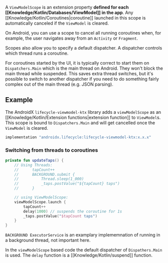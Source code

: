 A `ViewModelScope` is an extension property **defined for each [[Knowledge/Kotlin/Databases/ViewModel]] in the app**. Any [[Knowledge/Kotlin/Coroutines|coroutine]] launched in this scope is automatically canceled if the `ViewModel` is cleared.

On Android, you can use a scope to cancel all running coroutines when, for example, the user navigates away from an `Activity` or `Fragment`.

Scopes also allow you to specify a default dispatcher. A dispatcher controls which thread runs a coroutine.

For coroutines started by the UI, it is typically correct to start them on `Dispatchers.Main` which is the main thread on Android. They won't block the main thread while suspended. This saves extra thread switches, but it's possible to switch to another dispatcher if you need to do something fairly complex out of the main thread (e.g. JSON parsing).

## Example

The AndroidX `lifecycle-viewmodel-ktx` library adds a `viewModelScope` as an [[Knowledge/Kotlin/Extension functions|extension function]] to `ViewModel`s. This scope is bound to `Dispatchers.Main` and will get cancelled once the `ViewModel` is cleared.

```groovy
implementation "androidx.lifecycle:lifecycle-viewmodel-ktx:x.x.x"
```

### Switching from threads to coroutines

```kotlin
private fun updateTaps() {
	// Using Threads:
	//		tapCount++
	//		BACKGROUND.submit {
	//			Thread.sleep(1_000)
	//			_taps.postValue("${tapCount} taps")
	//		}

	// using ViewModelScope:
	viewModelScope.launch {
		tapCount++
		delay(1000) // suspends the coroutine for 1s
		_taps.postValue("$tapCount taps")
	}
}
```

`BACKGROUND ExecutorService` is an examplary implememnation of running in a background thread, not important here.

In the `viewModelScope` based code the default dispatcher of `Dispathers.Main` is used. The `delay` function is a [[Knowledge/Kotlin/suspend]] function.
